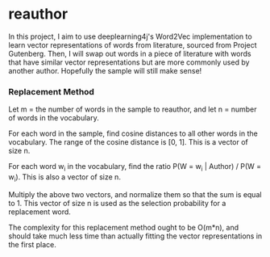 # reauthor

In this project, I aim to use deeplearning4j's Word2Vec implementation to learn vector representations of words from literature, sourced from Project Gutenberg. Then, I will swap out words in a piece of literature with words that have similar vector representations but are more commonly used by another author. Hopefully the sample will still make sense!

### Replacement Method

Let m = the number of words in the sample to reauthor, and let n = number of words in the vocabulary.

For each word in the sample, find cosine distances to all other words in the vocabulary. The range of the cosine distance is \[0, 1\]. This is a vector of size n.

For each word w<sub>i</sub> in the vocabulary, find the ratio P(W = w<sub>i</sub> | Author) / P(W = w<sub>i</sub>). This is also a vector of size n. 

Multiply the above two vectors, and normalize them so that the sum is equal to 1. This vector of size n is used as the selection probability for a replacement word.

The complexity for this replacement method ought to be O(m*n), and should take much less time than actually fitting the vector representations in the first place.
